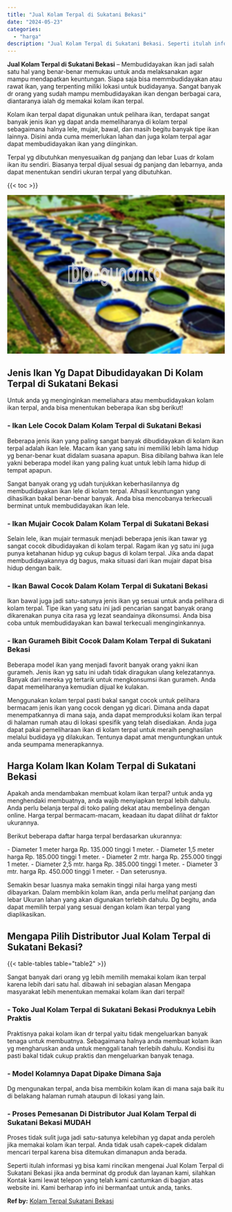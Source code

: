 ```yaml
---
title: "Jual Kolam Terpal di Sukatani Bekasi"
date: "2024-05-23"
categories: 
  - "harga"
description: "Jual Kolam Terpal di Sukatani Bekasi. Seperti itulah informasi yg bisa kami rincikan mengenai Jual Kolam Terpal di Sukatani Bekasi jika anda berminat dg prod..."
---
```


**Jual Kolam Terpal di Sukatani Bekasi** – Membudidayakan ikan jadi salah satu hal yang benar-benar memukau untuk anda melaksanakan agar mampu mendapatkan keuntungan. Siapa saja bisa memmbudidayakan atau rawat ikan, yang terpenting miliki lokasi untuk budidayanya. Sangat banyak dr orang yang sudah mampu membudidayakan ikan dengan berbagai cara, diantaranya ialah dg memakai kolam ikan terpal.

Kolam ikan terpal dapat digunakan untuk pelihara ikan, terdapat sangat banyak jenis ikan yg dapat anda memeliharanya di kolam terpal sebagaimana halnya lele, mujair, bawal, dan masih begitu banyak tipe ikan lainnya. Disini anda cuma memerlukan lahan dan juga kolam terpal agar dapat membudidayakan ikan yang diinginkan.

Terpal yg dibutuhkan menyesuaikan dg panjang dan lebar Luas dr kolam ikan itu sendiri. Biasanya terpal dijual sesuai dg panjang dan lebarnya, anda dapat menentukan sendiri ukuran terpal yang dibutuhkan.

{{< toc >}}

![Jual Kolam Terpal di Sukatani Bekasi](/images/jual-kolam-terpal-33.png)

## Jenis Ikan Yg Dapat Dibudidayakan Di Kolam Terpal di Sukatani Bekasi

Untuk anda yg menginginkan memeliahara atau membudidayakan kolam ikan terpal, anda bisa menentukan beberapa ikan sbg berikut!

### \- Ikan Lele Cocok Dalam Kolam Terpal di Sukatani Bekasi

Beberapa jenis ikan yang paling sangat banyak dibudidayakan di kolam ikan terpal adalah ikan lele. Macam ikan yang satu ini memiliki lebih lama hidup yg benar-benar kuat didalam suasana apapun. Bisa dibilang bahwa ikan lele yakni beberapa model ikan yang paling kuat untuk lebih lama hidup di tempat apapun.

Sangat banyak orang yg udah tunjukkan keberhasilannya dg membudidayakan ikan lele di kolam terpal. Alhasil keuntungan yang dihasilkan bakal benar-benar banyak. Anda bisa mencobanya terkecuali berminat untuk membudidayakan ikan lele.

### \- Ikan Mujair Cocok Dalam Kolam Terpal di Sukatani Bekasi

Selain lele, ikan mujair termasuk menjadi beberapa jenis ikan tawar yg sangat cocok dibudidayakan di kolam terpal. Ragam ikan yg satu ini juga punya ketahanan hidup yg cukup bagus di kolam terpal. Jika anda dapat membudidayakannya dg bagus, maka situasi dari ikan mujair dapat bisa hidup dengan baik.

### \- Ikan Bawal Cocok Dalam Kolam Terpal di Sukatani Bekasi

Ikan bawal juga jadi satu-satunya jenis ikan yg sesuai untuk anda pelihara di kolam terpal. Tipe ikan yang satu ini jadi pencarian sangat banyak orang dikarenakan punya cita rasa yg lezat seandainya dikonsumsi. Anda bisa coba untuk membudidayakan kan bawal terkecuali menginginkannya.

### \- Ikan Gurameh Bibit Cocok Dalam Kolam Terpal di Sukatani Bekasi

Beberapa model ikan yang menjadi favorit banyak orang yakni ikan gurameh. Jenis ikan yg satu ini udah tidak diragukan ulang kelezatannya. Banyak dari mereka yg tertarik untuk mengkonsumsi ikan gurameh. Anda dapat memeliharanya kemudian dijual ke kulakan.

Menggunakan kolam terpal pasti bakal sangat cocok untuk pelihara bermacam jenis ikan yang cocok dengan yg dicari. Dimana anda dapat menempatkannya di mana saja, anda dapat memproduksi kolam ikan terpal di halaman rumah atau di lokasi spesifik yang telah disediakan. Anda juga dapat pakai pemeliharaan ikan di kolam terpal untuk meraih penghasilan melalui budidaya yg dilakukan. Tentunya dapat amat menguntungkan untuk anda seumpama menerapkannya.

## Harga Kolam Ikan Kolam Terpal di Sukatani Bekasi

Apakah anda mendambakan membuat kolam ikan terpal? untuk anda yg menghendaki membuatnya, anda wajib menyiapkan terpal lebih dahulu. Anda perlu belanja terpal di toko paling dekat atau membelinya dengan online. Harga terpal bermacam-macam, keadaan itu dapat dilihat dr faktor ukurannya.

Berikut beberapa daftar harga terpal berdasarkan ukurannya:

\- Diameter 1 meter harga Rp. 135.000 tinggi 1 meter. - Diameter 1,5 meter harga Rp. 185.000 tinggi 1 meter. - Diameter 2 mtr. harga Rp. 255.000 tinggi 1 meter. - Diameter 2,5 mtr. harga Rp. 385.000 tinggi 1 meter. - Diameter 3 mtr. harga Rp. 450.000 tinggi 1 meter. - Dan seterusnya.

Semakin besar luasnya maka semakin tinggi nilai harga yang mesti dibayarkan. Dalam membikin kolam ikan, anda perlu melihat panjang dan lebar Ukuran lahan yang akan digunakan terlebih dahulu. Dg begitu, anda dapat memilih terpal yang sesuai dengan kolam ikan terpal yang diaplikasikan.

## Mengapa Pilih Distributor Jual Kolam Terpal di Sukatani Bekasi?

{{< table-tables table="table2" >}}

Sangat banyak dari orang yg lebih memilih memakai kolam ikan terpal karena lebih dari satu hal. dibawah ini sebagian alasan Mengapa masyarakat lebih menentukan memakai kolam ikan dari terpal!

### \- Toko Jual Kolam Terpal di Sukatani Bekasi Produknya Lebih Praktis

Praktisnya pakai kolam ikan dr terpal yaitu tidak mengeluarkan banyak tenaga untuk membuatnya. Sebagaimana halnya anda membuat kolam ikan yg mengharuskan anda untuk menggali tanah terlebih dahulu. Kondisi itu pasti bakal tidak cukup praktis dan mengeluarkan banyak tenaga.

### \- Model Kolamnya Dapat Dipake Dimana Saja

Dg mengunakan terpal, anda bisa membikin kolam ikan di mana saja baik itu di belakang halaman rumah ataupun di lokasi yang lain.

### \- Proses Pemesanan Di Distributor Jual Kolam Terpal di Sukatani Bekasi MUDAH

Proses tidak sulit juga jadi satu-satunya kelebihan yg dapat anda peroleh jika memakai kolam ikan terpal. Anda tidak usah capek-capek didalam mencari terpal karena bisa ditemukan dimanapun anda berada.

Seperti itulah informasi yg bisa kami rincikan mengenai Jual Kolam Terpal di Sukatani Bekasi jika anda berminat dg produk dan layanan kami, silahkan Kontak kami lewat telepon yang telah kami cantumkan di bagian atas website ini. Kami berharap info ini bermanfaat untuk anda, tanks.

**Ref by:** [Kolam Terpal Sukatani Bekasi](https://id.wikipedia.org/wiki/Kolam)
